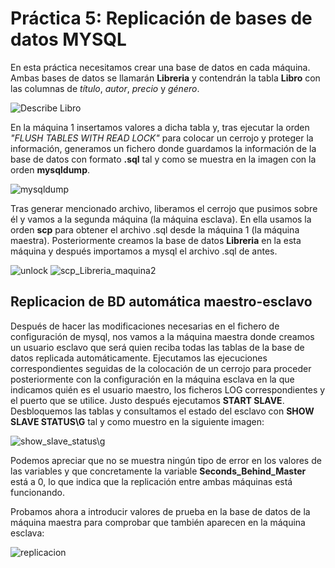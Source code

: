 # Práctica 5: Replicación de bases de datos MYSQL

En esta práctica necesitamos crear una base de datos en cada máquina. Ambas bases de datos se llamarán **Libreria** y contendrán la tabla **Libro** con las columnas de _título_, _autor_, _precio_ y _género_.

![Describe Libro]()

En la máquina 1 insertamos valores a dicha tabla y, tras ejecutar la orden *"FLUSH TABLES WITH READ LOCK"* para colocar un cerrojo y proteger la información, generamos un fichero donde guardamos la información de la base de datos con formato **.sql** tal y como se muestra en la imagen con la orden **mysqldump**.

![mysqldump]()

Tras generar mencionado archivo, liberamos el cerrojo que pusimos sobre él y vamos a la segunda máquina (la máquina esclava). En ella usamos la orden **scp** para obtener el archivo .sql desde la máquina 1 (la máquina maestra). Posteriormente creamos la base de datos **Libreria** en la esta máquina y después importamos a mysql el archivo .sql de antes.

![unlock]()
![scp_Libreria_maquina2]()

## Replicacion de BD automática maestro-esclavo
Después de hacer las modificaciones necesarias en el fichero de configuración de mysql, nos vamos a la máquina maestra donde creamos un usuario esclavo que será quien reciba todas las tablas de la base de datos replicada automáticamente. Ejecutamos las ejecuciones correspondientes seguidas de la colocación de un cerrojo para proceder posteriormente con la configuración en la máquina esclava en la que indicamos quién es el usuario maestro, los ficheros LOG correspondientes y el puerto que se utilice. Justo después ejecutamos **START SLAVE**. Desbloquemos las tablas y consultamos el estado del esclavo con **SHOW SLAVE STATUS\G** tal y como muestro en la siguiente imagen:

![show_slave_status\g]()

Podemos apreciar que no se muestra ningún tipo de error en los valores de las variables y que concretamente la variable **Seconds_Behind_Master** está a 0, lo que indica que la replicación entre ambas máquinas está funcionando.

Probamos ahora a introducir valores de prueba en la base de datos de la máquina maestra para comprobar que también aparecen en la máquina esclava:

![replicacion]()

